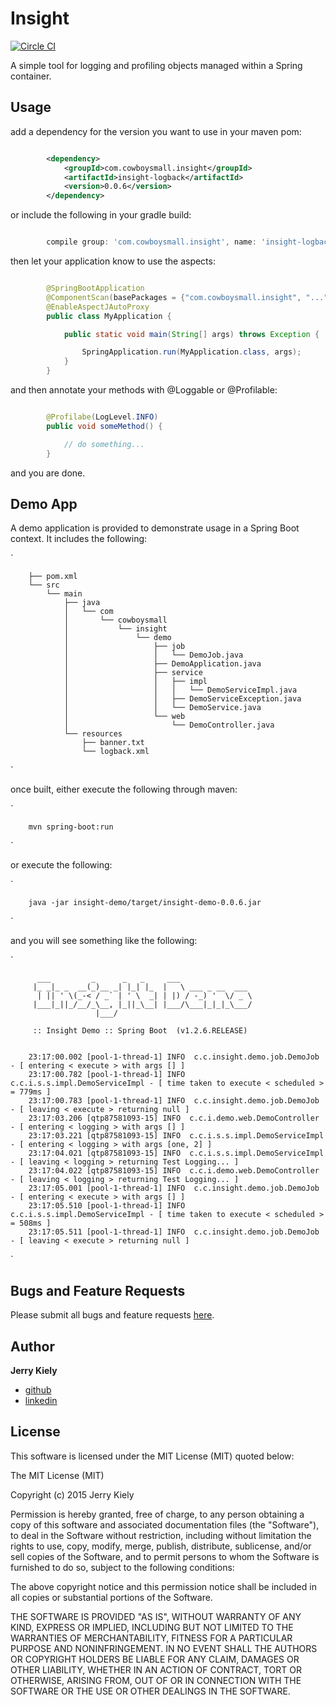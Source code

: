 Insight
=======

[![Circle CI](https://circleci.com/gh/cowboysmall/insight.svg?style=svg)](https://circleci.com/gh/cowboysmall/insight)

A simple tool for logging and profiling objects managed within a Spring container.


Usage
-----

add a dependency for the version you want to use in your maven pom:

```xml

        <dependency>
            <groupId>com.cowboysmall.insight</groupId>
            <artifactId>insight-logback</artifactId>
            <version>0.0.6</version>
        </dependency>

```


or include the following in your gradle build:

```groovy

        compile group: 'com.cowboysmall.insight', name: 'insight-logback', version: '0.0.6'

```

then let your application know to use the aspects:

```java

        @SpringBootApplication
        @ComponentScan(basePackages = {"com.cowboysmall.insight", "..."})
        @EnableAspectJAutoProxy
        public class MyApplication {

            public static void main(String[] args) throws Exception {

                SpringApplication.run(MyApplication.class, args);
            }
        }

```

and then annotate your methods with @Loggable or @Profilable:

```java

        @Profilabe(LogLevel.INFO)
        public void someMethod() {

            // do something...
        }

```

and you are done.


Demo App
--------

A demo application is provided to demonstrate usage in a Spring Boot context. It includes the following:

`

        ├── pom.xml
        └── src
            └── main
                ├── java
                │   └── com
                │       └── cowboysmall
                │           └── insight
                │               └── demo
                │                   ├── job
                │                   │   └── DemoJob.java
                │                   ├── DemoApplication.java
                │                   ├── service
                │                   │   ├── impl
                │                   │   │   └── DemoServiceImpl.java
                │                   │   ├── DemoServiceException.java
                │                   │   └── DemoService.java
                │                   └── web
                │                       └── DemoController.java
                └── resources
                    ├── banner.txt
                    └── logback.xml

`

once built, either execute the following through maven:

`

        mvn spring-boot:run

`

or execute the following:

`

        java -jar insight-demo/target/insight-demo-0.0.6.jar

`

and you will see something like the following:

`

          ___         _      _   _     ___
         |_ _|_ _  __(_)__ _| |_| |_  |   \ ___ _ __  ___
          | || ' \(_-< / _` | ' \  _| | |) / -_) '  \/ _ \
         |___|_||_/__/_\__, |_||_\__| |___/\___|_|_|_\___/
                       |___/

         :: Insight Demo :: Spring Boot  (v1.2.6.RELEASE)


        23:17:00.002 [pool-1-thread-1] INFO  c.c.insight.demo.job.DemoJob - [ entering < execute > with args [] ]
        23:17:00.782 [pool-1-thread-1] INFO  c.c.i.s.s.impl.DemoServiceImpl - [ time taken to execute < scheduled > = 779ms ]
        23:17:00.783 [pool-1-thread-1] INFO  c.c.insight.demo.job.DemoJob - [ leaving < execute > returning null ]
        23:17:03.206 [qtp87581093-15] INFO  c.c.i.demo.web.DemoController - [ entering < logging > with args [] ]
        23:17:03.221 [qtp87581093-15] INFO  c.c.i.s.s.impl.DemoServiceImpl - [ entering < logging > with args [one, 2] ]
        23:17:04.021 [qtp87581093-15] INFO  c.c.i.s.s.impl.DemoServiceImpl - [ leaving < logging > returning Test Logging... ]
        23:17:04.022 [qtp87581093-15] INFO  c.c.i.demo.web.DemoController - [ leaving < logging > returning Test Logging... ]
        23:17:05.001 [pool-1-thread-1] INFO  c.c.insight.demo.job.DemoJob - [ entering < execute > with args [] ]
        23:17:05.510 [pool-1-thread-1] INFO  c.c.i.s.s.impl.DemoServiceImpl - [ time taken to execute < scheduled > = 508ms ]
        23:17:05.511 [pool-1-thread-1] INFO  c.c.insight.demo.job.DemoJob - [ leaving < execute > returning null ]

`


Bugs and Feature Requests
-------------------------

Please submit all bugs and feature requests [here](https://github.com/cowboysmall/insight/issues/new).


Author
------

__Jerry Kiely__
- [github](https://github.com/cowboysmall)
- [linkedin](https://www.linkedin.com/in/cowboysmall)


License
-------

This software is licensed under the MIT License (MIT) quoted below:

The MIT License (MIT)

Copyright (c) 2015 Jerry Kiely

Permission is hereby granted, free of charge, to any person obtaining a copy
of this software and associated documentation files (the "Software"), to deal
in the Software without restriction, including without limitation the rights
to use, copy, modify, merge, publish, distribute, sublicense, and/or sell
copies of the Software, and to permit persons to whom the Software is
furnished to do so, subject to the following conditions:

The above copyright notice and this permission notice shall be included in all
copies or substantial portions of the Software.

THE SOFTWARE IS PROVIDED "AS IS", WITHOUT WARRANTY OF ANY KIND, EXPRESS OR
IMPLIED, INCLUDING BUT NOT LIMITED TO THE WARRANTIES OF MERCHANTABILITY,
FITNESS FOR A PARTICULAR PURPOSE AND NONINFRINGEMENT. IN NO EVENT SHALL THE
AUTHORS OR COPYRIGHT HOLDERS BE LIABLE FOR ANY CLAIM, DAMAGES OR OTHER
LIABILITY, WHETHER IN AN ACTION OF CONTRACT, TORT OR OTHERWISE, ARISING FROM,
OUT OF OR IN CONNECTION WITH THE SOFTWARE OR THE USE OR OTHER DEALINGS IN THE
SOFTWARE.

